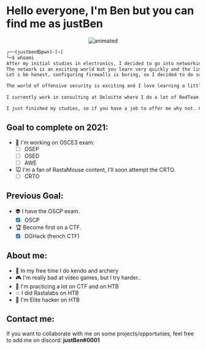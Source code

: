 # **Hello everyone, I'm Ben but you can find me as justBen**

<p align="center">
  <img src="https://i.imgur.com/vRU0Fum.gif?noredirect" alt="animated" />
</p>

```bash
┌──(justben㉿pwn)-[~]
└─$ whoami
After my initial studies in electronics, I decided to go into networking.
The network is an exciting world but you learn very quickly and the limits are reached very quickly. I was a network architect as a hobby, then I configured firewalls for companies.
Let s be honest, configuring firewalls is boring, so I decided to do something I really liked, which was to become a pentester.

The world of offensive security is exciting and I love learning a little more every day.
 
I currently work in consulting at Deloitte where I do a lot of RedTeam and internal penetration tests.

I just finished my studies, so if you have a job to offer me why not. Contact me and we'll see together! 
```
## Goal to complete on 2021:

 - :no_bell: I'm working on OSCE3 exam:
	 - [ ] OSEP
	 - [ ] OSED
	 - [ ] AWE
- :mouse: I'm a fan of RastaMouse content, I'll soon attempt the CRTO.
	- [ ] CRTO
## Previous Goal: 

- :alien: I have the OSCP exam. 
	 - [X] OSCP
- :trophy: Become first on a CTF.
	 - [X] DGHack (french CTF)

## About me:
 - :tokyo_tower: In my free time I do kendo and archery
 - :video_game: I'm really bad at video games, but I try harder..
 - :crossed_flags: I'm practicing a lot on CTF and on HTB
 - :collision: I did Rastalabs on HTB
 - :space_invader: I'm Elite hacker on HTB 

## Contact me:
If you want to collaborate with me on some projects/opportunies, feel free to add me on discord: **justBen#0001**

<!---
0xjustBen/0xjustBen is a ✨ special ✨ repository because its `README.md` (this file) appears on your GitHub profile.
You can click the Preview link to take a look at your changes.
--->
